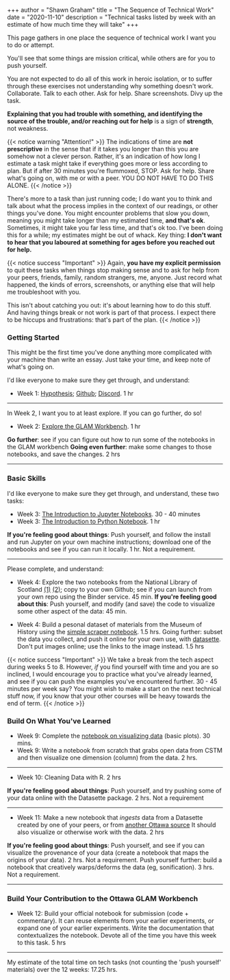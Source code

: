+++
author = "Shawn Graham"
title = "The Sequence of Technical Work"
date = "2020-11-10"
description = "Technical tasks listed by week with an estimate of how much time they will take"
+++

This page gathers in one place the sequence of technical work I want you to do or attempt.

You'll see that some things are mission critical, while others are for you to push yourself.

You are not expected to do all of this work in heroic isolation, or to suffer through these exercises not understanding why something doesn't work. Collaborate. Talk to each other. Ask for help. Share screenshots. Divy up the task.

**Explaining that you had trouble with something, and identifying the source of the trouble, and/or reaching out for help** is a sign of **strength**, not weakness.

{{< notice warning "Attention!" >}}
The indications of time are **not prescriptive** in the sense that if it takes you longer than this you are somehow not a clever person. Rather, it's an indication of how long I estimate a task might take if everything goes more or less according to plan. But if after 30 minutes you're flummoxed, STOP. Ask for help. Share what's going on, with me or with a peer. YOU DO NOT HAVE TO DO THIS ALONE.
{{< /notice >}}

There's more to a task than just running code; I do want you to think and talk about what the process implies in the context of our readings, or other things you've done. You might encounter problems that slow you down, meaning you might take longer than my estimated time, **and that's ok**. Sometimes, it might take you far less time, and that's ok too. I've been doing this for a while; my estimates might be out of whack. Key thing: **I don't want to hear that you laboured at something for ages before you reached out for help.**

{{< notice success "Important" >}}
Again, **you have my explicit permission** to quit these tasks when things stop making sense and to ask for help from your peers, friends, family, random strangers, me, anyone. Just record what happened, the kinds of errors, screenshots, or anything else that will help me troubleshoot with you.

This isn't about catching you out: it's about learning how to do this stuff. And having things break or not work is part of that process. I expect there to be hiccups and frustrations: that's part of the plan.
{{< /notice >}}

### Getting Started

This might be the first time you've done anything more complicated with your machine than write an essay. Just take your time, and keep note of what's going on.

I'd like everyone to make sure they get through, and understand:

- Week 1: [Hypothesis](https://dhmuse.netlify.app/week/one/instructions/#1-get-hypothesis--join-our-class-group); [Github](/building/github-guidance); [Discord](https://dhmuse.netlify.app/week/one/instructions/#2-join-our-discord). 1 hr

---

In Week 2, I want you to at least explore. If you can go further, do so!

- Week 2: [Explore the GLAM Workbench](https://glam-workbench.github.io/). 1 hr

**Go further**: see if you can figure out how to run some of the notebooks in the GLAM workbench
**Going even further**: make some changes to those notebooks, and save the changes. 2 hrs

---
### Basic Skills

I'd like everyone to make sure they get through, and understand, these two tasks:

- Week 3: [The Introduction to Jupyter Notebooks](https://mybinder.org/v2/gh/shawngraham/dhmuse-notebooks/master?urlpath=notebooks/getting-started-with-jupyter.ipynb). 30 - 40 minutes
- Week 3: [The Introduction to Python Notebook](https://mybinder.org/v2/gh/shawngraham/dhmuse-notebooks/master?urlpath=python-basics-1.ipynb). 1 hr

**If you're feeling good about things**: Push yourself, and follow the install and run Jupyter on your own machine instructions; download one of the notebooks and see if you can run it locally. 1 hr. Not a requirement.

---

Please complete, and understand:

- Week 4: Explore the two notebooks from the National Library of Scotland [(1)](https://data.nls.uk/tools/jupyter-notebooks/exploring-a-medical-history-of-british-india/) [(2)](https://data.nls.uk/tools/jupyter-notebooks/exploring-edinburgh-ladies-debating-society/); copy to your own Github; see if you can launch from your own repo using the Binder service. 45 min.  **If you're feeling good about this**: Push yourself, and modify (and save) the code to visualize some other aspect of the data: 45 min.

- Week 4: Build a pesonal dataset of materials from the Museum of History using the [simple scraper notebook](https://dhmuse.netlify.app/notebooks/simple-scraper). 1.5 hrs. Going further: subset the data you collect, and push it online for your own use, with [datasette](/building/datasette-guidance). Don't put images online; use the links to the image instead. 1.5 hrs

{{< notice success "Important" >}}
We take a break from the tech aspect during weeks 5 to 8. However, _if_ you find yourself with time and you are so inclined, I would encourage you to practice what you've already learned, and see if you can push the examples you've encountered further. 30 - 45 minutes per week say? You might wish to make a start on the next technical stuff now, if you know that your other courses will be heavy towards the end of term.
{{< /notice >}}

### Build On What You've Learned

- Week 9: Complete the [notebook on visualizing data](https://mybinder.org/v2/gh/shawngraham/dhmuse-notebooks/master?urlpath=viz-w-bokeh.ipynb) (basic plots). 30 mins.
- Week 9: Write a notebook from scratch that grabs open data from CSTM and then visualize one dimension (column) from the data. 2 hrs.

---

- Week 10: Cleaning Data with R. 2 hrs

**If you're feeling good about things**: Push yourself, and try pushing some of your data online with the Datasette package. 2 hrs. Not a requirement

---

- Week 11: Make a new notebook that _ingests_ data from a Datasette created by one of your peers, or from [another Ottawa source](/building/technotes-toc) It should also visualize or otherwise work with the data. 2 hrs

**If you're feeling good about things**: Push yourself, and see if you can visualize the provenance of your data (create a notebook that maps the origins of your data). 2 hrs. Not a requirement. Push yourself further: build a notebook that creatively warps/deforms the data (eg, sonification). 3 hrs. Not a requirement.

---

### Build Your Contribution to the Ottawa GLAM Workbench

 - Week 12: Build your official notebook for submission (code + commentary). It can reuse elements from your earlier experiments, or expand one of your earlier experiments. Write the documentation that contextualizes the notebook. Devote all of the time you have this week to this task. 5 hrs

---

My estimate of the total time on tech tasks (not counting the 'push yourself' materials) over the 12 weeks: 17.25 hrs.
